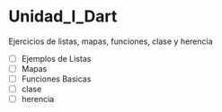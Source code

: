 # Unidad_I_Dart
Ejercicios de listas, mapas, funciones, clase y herencia
- [ ] Ejemplos de Listas   
- [ ] Mapas
- [ ] Funciones Basicas
- [ ] clase
- [ ] herencia 
